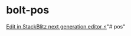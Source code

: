 # bolt-pos

[Edit in StackBlitz next generation editor ⚡️](https://stackblitz.com/~/github.com/donvito/bolt-pos)"# pos" 
